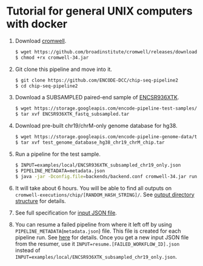 # Tutorial for general UNIX computers with docker

1. Download [cromwell](https://github.com/broadinstitute/cromwell).
    ```bash
    $ wget https://github.com/broadinstitute/cromwell/releases/download/34/cromwell-34.jar
    $ chmod +rx cromwell-34.jar
    ```

2. Git clone this pipeline and move into it.
    ```bash
    $ git clone https://github.com/ENCODE-DCC/chip-seq-pipeline2
    $ cd chip-seq-pipeline2
    ```

3. Download a SUBSAMPLED paired-end sample of [ENCSR936XTK](https://www.encodeproject.org/experiments/ENCSR936XTK/).
    ```bash
    $ wget https://storage.googleapis.com/encode-pipeline-test-samples/encode-chip-seq-pipeline/ENCSR936XTK/ENCSR936XTK_fastq_subsampled.tar
    $ tar xvf ENCSR936XTK_fastq_subsampled.tar
    ```

4. Download pre-built chr19/chrM-only genome database for hg38.
    ```bash
    $ wget https://storage.googleapis.com/encode-pipeline-genome-data/test_genome_database_hg38_chr19_chrM_chip.tar
    $ tar xvf test_genome_database_hg38_chr19_chrM_chip.tar
    ```
    
5. Run a pipeline for the test sample.
    ```bash
    $ INPUT=examples/local/ENCSR936XTK_subsampled_chr19_only.json
    $ PIPELINE_METADATA=metadata.json
    $ java -jar -Dconfig.file=backends/backend.conf cromwell-34.jar run chip.wdl -i ${INPUT} -o workflow_opts/docker.json -m ${PIPELINE_METADATA}
    ```

6. It will take about 6 hours. You will be able to find all outputs on `cromwell-executions/chip/[RANDOM_HASH_STRING]/`. See [output directory structure](output.md) for details.

7. See full specification for [input JSON file](input.md).

8. You can resume a failed pipeline from where it left off by using `PIPELINE_METADATA`(`metadata.json`) file. This file is created for each pipeline run. See [here](../utils/resumer/README.md) for details. Once you get a new input JSON file from the resumer, use it `INPUT=resume.[FAILED_WORKFLOW_ID].json` instead of `INPUT=examples/local/ENCSR936XTK_subsampled_chr19_only.json`.
